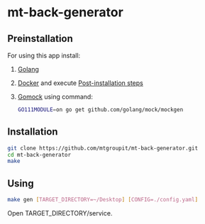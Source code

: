 # mt-back-generator

## Preinstallation

For using this app install:

1. [Golang](https://golang.org/doc/install)

2. [Docker](https://docs.docker.com/get-docker/) and execute [Post-installation steps](https://docs.docker.com/engine/install/linux-postinstall/)

3. [Gomock](https://github.com/golang/mock) using command:

    ```bash
    GO111MODULE=on go get github.com/golang/mock/mockgen
    ```

## Installation

```bash
git clone https://github.com/mtgroupit/mt-back-generator.git
cd mt-back-generator
make
```

## Using

```bash
make gen [TARGET_DIRECTORY=~/Desktop] [CONFIG=./config.yaml]
```

Open TARGET_DIRECTORY/service.
